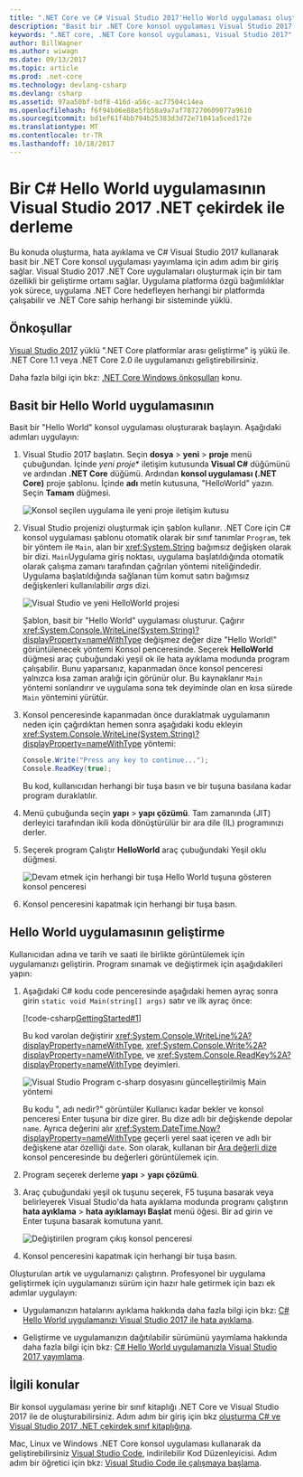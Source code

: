 ```yaml
---
title: ".NET Core ve C# Visual Studio 2017'Hello World uygulaması oluşturma"
description: "Basit bir .NET Core konsol uygulaması Visual Studio 2017 kullanarak C# ile oluşturmayı öğrenin."
keywords: ".NET core, .NET Core konsol uygulaması, Visual Studio 2017"
author: BillWagner
ms.author: wiwagn
ms.date: 09/13/2017
ms.topic: article
ms.prod: .net-core
ms.technology: devlang-csharp
ms.devlang: csharp
ms.assetid: 97aa50bf-bdf8-416d-a56c-ac77504c14ea
ms.openlocfilehash: f6f94b06e88e5fb58a9a7af787270609077a9610
ms.sourcegitcommit: bd1ef61f4bb794b25383d3d72e71041a5ced172e
ms.translationtype: MT
ms.contentlocale: tr-TR
ms.lasthandoff: 10/18/2017
---
```

# <a name="build-a-c-hello-world-application-with-net-core-in-visual-studio-2017"></a>Bir C# Hello World uygulamasının Visual Studio 2017 .NET çekirdek ile derleme

Bu konuda oluşturma, hata ayıklama ve C# Visual Studio 2017 kullanarak basit bir .NET Core konsol uygulaması yayımlama için adım adım bir giriş sağlar. Visual Studio 2017 .NET Core uygulamaları oluşturmak için bir tam özellikli bir geliştirme ortamı sağlar. Uygulama platforma özgü bağımlılıklar yok sürece, uygulama .NET Core hedefleyen herhangi bir platformda çalışabilir ve .NET Core sahip herhangi bir sisteminde yüklü.

## <a name="prerequisites"></a>Önkoşullar

[Visual Studio 2017](https://www.visualstudio.com/downloads/) yüklü ".NET Core platformlar arası geliştirme" iş yükü ile. .NET Core 1.1 veya .NET Core 2.0 ile uygulamanızı geliştirebilirsiniz.

Daha fazla bilgi için bkz: [.NET Core Windows önkoşulları](../../core/windows-prerequisites.md) konu.

## <a name="a-simple-hello-world-application"></a>Basit bir Hello World uygulamasının

Basit bir "Hello World" konsol uygulaması oluşturarak başlayın. Aşağıdaki adımları uygulayın:

1. Visual Studio 2017 başlatın. Seçin **dosya** > **yeni** > **proje** menü çubuğundan. İçinde *yeni proje** iletişim kutusunda **Visual C#** düğümünü ve ardından **.NET Core** düğümü. Ardından **konsol uygulaması (.NET Core)** proje şablonu. İçinde **adı** metin kutusuna, "HelloWorld" yazın. Seçin **Tamam** düğmesi.

   ![Konsol seçilen uygulama ile yeni proje iletişim kutusu](./media/with-visual-studio/newproject.png)
   
1. Visual Studio projenizi oluşturmak için şablon kullanır. .NET Core için C# konsol uygulaması şablonu otomatik olarak bir sınıf tanımlar `Program`, tek bir yöntem ile `Main`, alan bir <xref:System.String> bağımsız değişken olarak bir dizi. `Main`Uygulama giriş noktası, uygulama başlatıldığında otomatik olarak çalışma zamanı tarafından çağrılan yöntemi niteliğindedir. Uygulama başlatıldığında sağlanan tüm komut satırı bağımsız değişkenleri kullanılabilir *args* dizi.

   ![Visual Studio ve yeni HelloWorld projesi](./media/with-visual-studio/devenv.png)

   Şablon, basit bir "Hello World" uygulaması oluşturur. Çağırır <xref:System.Console.WriteLine(System.String)?displayProperty=nameWithType> değişmez değer dize "Hello World!" görüntülenecek yöntemi Konsol penceresinde. Seçerek **HelloWorld** düğmesi araç çubuğundaki yeşil ok ile hata ayıklama modunda program çalışabilir. Bunu yaparsanız, kapanmadan önce konsol penceresi yalnızca kısa zaman aralığı için görünür olur. Bu kaynaklanır `Main` yöntemi sonlandırır ve uygulama sona tek deyiminde olan en kısa sürede `Main` yöntemini yürütür.

1. Konsol penceresinde kapanmadan önce duraklatmak uygulamanın neden için çağırdıktan hemen sonra aşağıdaki kodu ekleyin <xref:System.Console.WriteLine(System.String)?displayProperty=nameWithType> yöntemi:

   ```csharp
   Console.Write("Press any key to continue...");
   Console.ReadKey(true);
   ```
   Bu kod, kullanıcıdan herhangi bir tuşa basın ve bir tuşuna basılana kadar program duraklatılır.

1. Menü çubuğunda seçin **yapı** > **yapı çözümü**. Tam zamanında (JIT) derleyici tarafından ikili koda dönüştürülür bir ara dile (IL) programınızı derler.

1. Seçerek program Çalıştır **HelloWorld** araç çubuğundaki Yeşil oklu düğmesi.

   ![Devam etmek için herhangi bir tuşa Hello World tuşuna gösteren konsol penceresi](./media/with-visual-studio/helloworld1.png)

1. Konsol penceresini kapatmak için herhangi bir tuşa basın.

## <a name="enhancing-the-hello-world-application"></a>Hello World uygulamasının geliştirme

Kullanıcıdan adına ve tarih ve saati ile birlikte görüntülemek için uygulamanızı geliştirin. Program sınamak ve değiştirmek için aşağıdakileri yapın:

1. Aşağıdaki C# kodu code penceresinde aşağıdaki hemen ayraç sonra girin `static void Main(string[] args)` satır ve ilk ayraç önce:

   [!code-csharp[GettingStarted#1](../../../samples/snippets/csharp/getting_started/with_visual_studio/helloworld.cs#1)]

   Bu kod varolan değiştirir <xref:System.Console.WriteLine%2A?displayProperty=nameWithType>, <xref:System.Console.Write%2A?displayProperty=nameWithType>, ve <xref:System.Console.ReadKey%2A?displayProperty=nameWithType> deyimleri.

   ![Visual Studio Program c-sharp dosyasını güncelleştirilmiş Main yöntemi](./media/with-visual-studio/codewindow.png)

   Bu kodu ", adı nedir?" görüntüler Kullanıcı kadar bekler ve konsol penceresi Enter tuşuna bir dize girer. Bu dize adlı bir değişkende depolar `name`. Ayrıca değerini alır <xref:System.DateTime.Now?displayProperty=nameWithType> geçerli yerel saat içeren ve adlı bir değişkene atar özelliği `date`. Son olarak, kullanan bir [Ara değerli dize](../../csharp/language-reference/keywords/interpolated-strings.md) konsol penceresinde bu değerleri görüntülemek için.

1. Program seçerek derleme **yapı** > **yapı çözümü**.

1. Araç çubuğundaki yeşil ok tuşunu seçerek, F5 tuşuna basarak veya belirleyerek Visual Studio'da hata ayıklama modunda programı çalıştırın **hata ayıklama** > **hata ayıklamayı Başlat** menü öğesi. Bir ad girin ve Enter tuşuna basarak komutuna yanıt.

   ![Değiştirilen program çıkış konsol penceresi](./media/with-visual-studio/helloworld2.png)

1. Konsol penceresini kapatmak için herhangi bir tuşa basın.

Oluşturulan artık ve uygulamanızı çalıştırın. Profesyonel bir uygulama geliştirmek için uygulamanızı sürüm için hazır hale getirmek için bazı ek adımlar uygulayın:

- Uygulamanızın hatalarını ayıklama hakkında daha fazla bilgi için bkz: [C# Hello World uygulamanızı Visual Studio 2017 ile hata ayıklama](debugging-with-visual-studio.md).

- Geliştirme ve uygulamanızın dağıtılabilir sürümünü yayımlama hakkında daha fazla bilgi için bkz: [C# Hello World uygulamanızla Visual Studio 2017 yayımlama](publishing-with-visual-studio.md).

## <a name="related-topics"></a>İlgili konular

Bir konsol uygulaması yerine bir sınıf kitaplığı .NET Core ve Visual Studio 2017 ile de oluşturabilirsiniz. Adım adım bir giriş için bkz [oluşturma C# ve Visual Studio 2017 .NET çekirdek sınıf kitaplığına](library-with-visual-studio.md).

Mac, Linux ve Windows .NET Core konsol uygulaması kullanarak da geliştirebilirsiniz [Visual Studio Code](https://code.visualstudio.com/), indirilebilir Kod Düzenleyicisi. Adım adım bir öğretici için bkz: [Visual Studio Code ile çalışmaya başlama](with-visual-studio-code.md).
